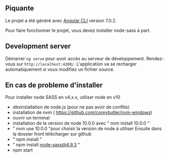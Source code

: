 ## Piquante

Le projet a été généré avec [Angular CLI](https://github.com/angular/angular-cli) version 7.0.2.

Pour faire fonctionner le projet, vous devez installer node-sass à part.

## Development server

Démarrer `ng serve` pour avoir accès au serveur de développement. Rendez-vous sur `http://localhost:4200/`. L'application va se recharger automatiquement si vous modifiez un fichier source.

## En cas de probleme d'installer

Pour installer node SASS en v4.x.x, utiliser node en v10

- désinstallation de node.js (pour ne pas avoir de conflits)
- installation de nvm ( https://github.com/coreybutler/nvm-windows)
- ouvrir un terminal
- installation de la version de node 10.0.0 avec " nvm install 10.0.0 "
- " nvm use 10.0.0 "pour choisir la version de node à utiliser
Ensuite dans la dossier front télécharger sur github
- " npm install "
- " npm install node-sass@4.9.3 "
- npm start